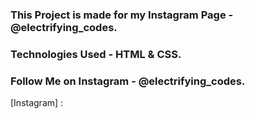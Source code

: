 ### This Project is made for my Instagram Page - @electrifying_codes.

### Technologies Used - HTML & CSS.

### Follow Me on Instagram - @electrifying_codes.

[Instagram] :

